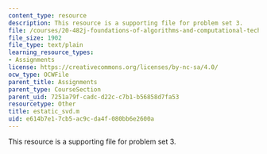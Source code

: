 ```yaml
---
content_type: resource
description: This resource is a supporting file for problem set 3.
file: /courses/20-482j-foundations-of-algorithms-and-computational-techniques-in-systems-biology-spring-2006/e614b7e17cb5ac9cda4f080bb6e2600a_estatic_svd.m
file_size: 1902
file_type: text/plain
learning_resource_types:
- Assignments
license: https://creativecommons.org/licenses/by-nc-sa/4.0/
ocw_type: OCWFile
parent_title: Assignments
parent_type: CourseSection
parent_uid: 7251a79f-cadc-d22c-c7b1-b56858d7fa53
resourcetype: Other
title: estatic_svd.m
uid: e614b7e1-7cb5-ac9c-da4f-080bb6e2600a
---
```

This resource is a supporting file for problem set 3.
